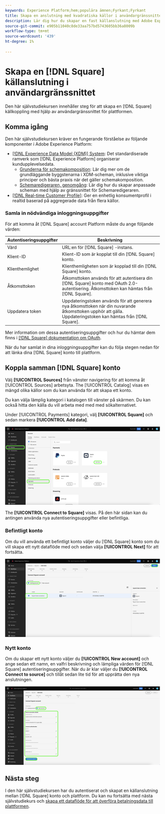 ```yaml
---
keywords: Experience Platform;hem;populära ämnen;Fyrkant;Fyrkant
title: Skapa en anslutning med kvadratiska källor i användargränssnittet
description: Lär dig hur du skapar en fast källanslutning med Adobe Experience Platform-gränssnittet.
source-git-commit: e905b11040c8de33aa757bd5743605bb36a8009b
workflow-type: tm+mt
source-wordcount: '439'
ht-degree: 1%

---
```


# Skapa en [!DNL Square] källanslutning i användargränssnittet

Den här självstudiekursen innehåller steg för att skapa en [!DNL Square] källkoppling med hjälp av användargränssnittet för plattformen.

## Komma igång

Den här självstudiekursen kräver en fungerande förståelse av följande komponenter i Adobe Experience Platform:

* [[!DNL Experience Data Model (XDM)] System](../../../../../xdm/home.md): Det standardiserade ramverk som [!DNL Experience Platform] organiserar kundupplevelsedata.
   * [Grunderna för schemakomposition](../../../../../xdm/schema/composition.md): Lär dig mer om de grundläggande byggstenarna i XDM-scheman, inklusive viktiga principer och bästa praxis när det gäller schemakomposition.
   * [Schemaredigeraren, genomgång](../../../../../xdm/tutorials/create-schema-ui.md): Lär dig hur du skapar anpassade scheman med hjälp av gränssnittet för Schemaredigeraren.
* [[!DNL Real-time Customer Profile]](../../../../../profile/home.md): Ger en enhetlig konsumentprofil i realtid baserad på aggregerade data från flera källor.

### Samla in nödvändiga inloggningsuppgifter

För att komma åt [!DNL Square] account Platform måste du ange följande värden:

| Autentiseringsuppgifter | Beskrivning |
| --- | --- |
| Värd | URL:en för [!DNL Square] -instans. |
| Klient-ID | Klient-ID som är kopplat till din [!DNL Square] konto. |
| Klienthemlighet | Klienthemligheten som är kopplad till din [!DNL Square] konto. |
| Åtkomsttoken | Åtkomsttoken används för att autentisera din [!DNL Square] konto med OAuth 2.0-autentisering. Åtkomsttoken kan hämtas från [!DNL Square]. |
| Uppdatera token | Uppdateringstoken används för att generera nya åtkomsttoken när din nuvarande åtkomsttoken upphör att gälla. Uppdateringstoken kan hämtas från [!DNL Square]. |

Mer information om dessa autentiseringsuppgifter och hur du hämtar dem finns i [[!DNL Square] dokumentation om OAuth](https://developer.squareup.com/docs/oauth-api/receive-and-manage-tokens).

När du har samlat in dina inloggningsuppgifter kan du följa stegen nedan för att länka dina [!DNL Square] konto till plattform.

## Koppla samman [!DNL Square] konto

Välj **[!UICONTROL Sources]** från vänster navigering för att komma åt [!UICONTROL Sources] arbetsyta. The [!UICONTROL Catalog] visas en mängd olika källor som du kan använda för att skapa ett konto.

Du kan välja lämplig kategori i katalogen till vänster på skärmen. Du kan också hitta den källa du vill arbeta med med med sökalternativet.

Under [!UICONTROL Payments] kategori, välj **[!UICONTROL Square]** och sedan markera **[!UICONTROL Add data]**.

![katalog](../../../../images/tutorials/create/square/catalog.png)

The **[!UICONTROL Connect to Square]** visas. På den här sidan kan du antingen använda nya autentiseringsuppgifter eller befintliga.

### Befintligt konto

Om du vill använda ett befintligt konto väljer du [!DNL Square] konto som du vill skapa ett nytt dataflöde med och sedan välja **[!UICONTROL Next]** för att fortsätta.

![befintlig](../../../../images/tutorials/create/square/existing.png)

### Nytt konto

Om du skapar ett nytt konto väljer du **[!UICONTROL New account]** och ange sedan ett namn, en valfri beskrivning och lämpliga värden för [!DNL Square] autentiseringsuppgifter. När du är klar väljer du **[!UICONTROL Connect to source]** och tillåt sedan lite tid för att upprätta den nya anslutningen.

![new](../../../../images/tutorials/create/square/new.png)

## Nästa steg

I den här självstudiekursen har du autentiserat och skapat en källanslutning mellan [!DNL Square] konto och plattform. Du kan nu fortsätta med nästa självstudiekurs och [skapa ett dataflöde för att överföra betalningsdata till plattformen](../../dataflow/payments.md).
